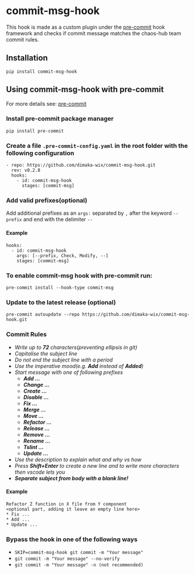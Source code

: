 # commit-msg-hook
This hook is made as a custom plugin under the [pre-commit](https://pre-commit.com/) hook framework and checks if commit message matches the chaos-hub team commit rules.

## Installation 
```
pip install commit-msg-hook
```
## Using commit-msg-hook with pre-commit 

For more details see: [pre-commit](https://pre-commit.com/)
### Install pre-commit package manager 
```
pip install pre-commit
```


### Create a file ```.pre-commit-config.yaml``` in the root folder with the following configuration
```
- repo: https://github.com/dimaka-wix/commit-msg-hook.git
  rev: v0.2.8
  hooks:
    - id: commit-msg-hook
      stages: [commit-msg]
```
### Add valid prefixes(optional)
Add additional prefixes as an ```args:``` separated by ```,``` after the keyword ```--prefix```  and end with the delimiter ```--```
#### Example
```
hooks:
  - id: commit-msg-hook
    args: [--prefix, Check, Modify, --]
    stages: [commit-msg]
```
### To enable commit-msg hook with pre-commit run:
```
pre-commit install --hook-type commit-msg
```
### Update to the latest release (optional)
```
pre-commit autoupdate --repo https://github.com/dimaka-wix/commit-msg-hook.git
```
### Commit Rules

* _Write up to **72** characters(preventing ellipsis in git)_
* _Capitalise the subject line_
* _Do not end the subject line with a period_
* _Use the imperative mood(e.g. **Add** instead of **Added**)_
* _Start message with one of following prefixes_
  - _**Add ...**_
  - _**Change ...**_
  - _**Create ...**_
  - _**Disable ...**_
  - _**Fix ...**_
  - _**Merge ...**_
  - _**Move ...**_
  - _**Refactor ...**_
  - _**Release ...**_
  - _**Remove ...**_
  - _**Rename ...**_
  - _**Tslint ...**_
  - _**Update ...**_
* _Use the description to explain what and why vs how_
* _Press **Shift+Enter** to create a new line and to write more characters then vscode lets you_
* _**Separate subject from body with a blank line!**_


#### Example
```
Refactor Z function in X file from Y component
<optional part, adding it leave an empty line here>
* Fix ...
* Add ...
* Update ...
 ```
 ### Bypass the hook in one of the following ways
- ```SKIP=commit-msg-hook git commit -m "Your message"```
- ```git commit -m "Your message" --no-verify```
- ```git commit -m "Your message" -n (not recommended)```

